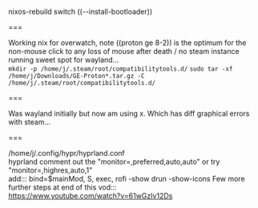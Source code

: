 nixos-rebuild switch ((--install-bootloader))  
  
===  
  
Working nix for overwatch, note ((proton ge 8-2)) is the optimum for the non-mouse click to any loss of mouse after death / no steam instance running sweet spot for wayland...    
``` mkdir -p /home/j/.steam/root/compatibilitytools.d/ ```
``` sudo tar -xf /home/j/Downloads/GE-Proton*.tar.gz -C /home/j/.steam/root/compatibilitytools.d/  ```
  
===    
  
Was wayland initially but now am using x. Which has diff graphical errors with steam...    
  
===  
  
/home/j/.config/hypr/hyprland.conf  
hyprland comment out the "monitor=,preferred,auto,auto" or try "monitor=,highres,auto,1"   
add:::  bind=$mainMod, S, exec, rofi -show drun -show-icons
  Few more further steps at end of this vod:::  
https://www.youtube.com/watch?v=61wGzIv12Ds  
